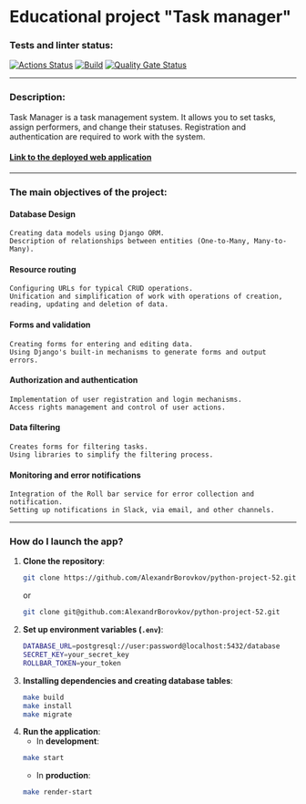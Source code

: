 # Educational project "Task manager" #

### Tests and linter status:
[![Actions Status](https://github.com/AlexandrBorovkov/python-project-52/actions/workflows/hexlet-check.yml/badge.svg)](https://github.com/AlexandrBorovkov/python-project-52/actions)
[![Build](https://github.com/AlexandrBorovkov/python-project-52/actions/workflows/build.yml/badge.svg)](https://github.com/AlexandrBorovkov/python-project-52/actions/workflows/build.yml)
[![Quality Gate Status](https://sonarcloud.io/api/project_badges/measure?project=AlexandrBorovkov_python-project-52&metric=alert_status)](https://sonarcloud.io/summary/new_code?id=AlexandrBorovkov_python-project-52)

---

### Description: ###
Task Manager is a task management system. It allows you to set tasks, assign performers, and change their statuses. Registration and authentication are required to work with the system.

#### [Link to the deployed web application](https://python-project-52-zv20.onrender.com) ####

---

### The main objectives of the project: ###
#### Database Design ####
    Creating data models using Django ORM.
    Description of relationships between entities (One-to-Many, Many-to-Many).
#### Resource routing ####
    Configuring URLs for typical CRUD operations.
    Unification and simplification of work with operations of creation, reading, updating and deletion of data.
#### Forms and validation ####
    Creating forms for entering and editing data.
    Using Django's built-in mechanisms to generate forms and output errors.
#### Authorization and authentication ####
    Implementation of user registration and login mechanisms.
    Access rights management and control of user actions.
#### Data filtering ####
    Creates forms for filtering tasks.
    Using libraries to simplify the filtering process.
#### Monitoring and error notifications ####
    Integration of the Roll bar service for error collection and notification.
    Setting up notifications in Slack, via email, and other channels.

---

### How do I launch the app? ###
1. **Clone the repository**:
   ```sh
   git clone https://github.com/AlexandrBorovkov/python-project-52.git
   ```
   or
   ```sh
   git clone git@github.com:AlexandrBorovkov/python-project-52.git
   ```
2. **Set up environment variables (`.env`)**:
   ```sh
   DATABASE_URL=postgresql://user:password@localhost:5432/database
   SECRET_KEY=your_secret_key
   ROLLBAR_TOKEN=your_token
   ```
3. **Installing dependencies and creating database tables**:
   ```sh
   make build
   make install
   make migrate
   ```
4. **Run the application**:
   - In **development**:
    ```sh
    make start
    ```
   - In **production**:
    ```sh
    make render-start
    ```